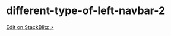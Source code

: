 # different-type-of-left-navbar-2

[Edit on StackBlitz ⚡️](https://stackblitz.com/edit/different-type-of-left-navbar-2)